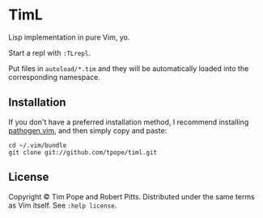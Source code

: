 # TimL

Lisp implementation in pure Vim, yo.

Start a repl with `:TLrepl`.

Put files in `autoload/*.tim` and they will be automatically loaded into the
corresponding namespace.

## Installation

If you don't have a preferred installation method, I recommend
installing [pathogen.vim](https://github.com/tpope/vim-pathogen), and
then simply copy and paste:

    cd ~/.vim/bundle
    git clone git://github.com/tpope/timl.git

## License

Copyright © Tim Pope and Robert Pitts.  Distributed under the same terms as
Vim itself.  See `:help license`.
